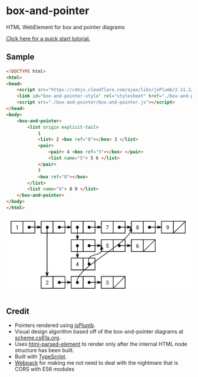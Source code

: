 # box-and-pointer
HTML WebElement for box and pointer diagrams

[Click here for a quick start tutorial.](https://github.com/TheUnlocked/box-and-pointer/wiki/Quick-Start)

## Sample

```html
<!DOCTYPE html>
<html>
<head>
    <script src="https://cdnjs.cloudflare.com/ajax/libs/jsPlumb/2.11.2/js/jsplumb.min.js"></script>
    <link id="box-and-pointer-style" rel="stylesheet" href="./box-and-pointer/box-and-pointer.css" />
    <script src="./box-and-pointer/box-and-pointer.js"></script>
</head>
<body>
    <box-and-pointer>
        <list origin explicit-tail>
            1
            <list> 2 <box ref="8"></box> 3 </list>
            <pair>
                <pair> 4 <box ref="5"></box> </pair>
                <list name="5"> 5 6 </list>
            </pair>
            7
            <box ref="8"></box>
        </list>
        <list name="8"> 8 9 </list>
    </box-and-pointer>
</body>
</html>
```
![](images/listsample1.png)

## Credit
* Pointers rendered using [jsPlumb](https://github.com/jsplumb/jsplumb).
* Visual design algorithm based off of the box-and-pointer diagrams at [scheme.cs61a.org](https://scheme.cs61a.org/).
* Uses [html-parsed-element](https://github.com/WebReflection/html-parsed-element) to render only after the internal HTML node structure has been built.
* Built with [TypeScript](http://typescriptlang.org).
* [Webpack](https://webpack.js.org) for making me not need to deal with the nightmare that is CORS with ES6 modules
